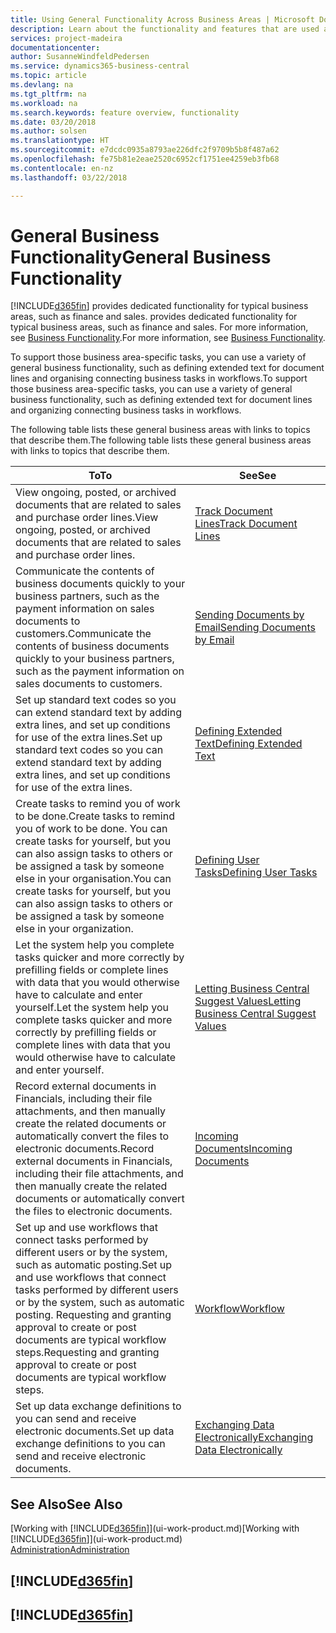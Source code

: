 ```yaml
---
title: Using General Functionality Across Business Areas | Microsoft Docs
description: Learn about the functionality and features that are used across business areas in Business Central .
services: project-madeira
documentationcenter: 
author: SusanneWindfeldPedersen
ms.service: dynamics365-business-central
ms.topic: article
ms.devlang: na
ms.tgt_pltfrm: na
ms.workload: na
ms.search.keywords: feature overview, functionality
ms.date: 03/20/2018
ms.author: solsen
ms.translationtype: HT
ms.sourcegitcommit: e7dcdc0935a8793ae226dfc2f9709b5b8f487a62
ms.openlocfilehash: fe75b81e2eae2520c6952cf1751ee4259eb3fb68
ms.contentlocale: en-nz
ms.lasthandoff: 03/22/2018

---
```

# <a name="general-business-functionality"></a><span data-ttu-id="8dd1a-103">General Business Functionality</span><span class="sxs-lookup"><span data-stu-id="8dd1a-103">General Business Functionality</span></span>
[!INCLUDE[d365fin](includes/d365fin_md.md)]<span data-ttu-id="8dd1a-104"> provides dedicated functionality for typical business areas, such as finance and sales.</span><span class="sxs-lookup"><span data-stu-id="8dd1a-104"> provides dedicated functionality for typical business areas, such as finance and sales.</span></span> <span data-ttu-id="8dd1a-105">For more information, see [Business Functionality](across-business-functionality.md).</span><span class="sxs-lookup"><span data-stu-id="8dd1a-105">For more information, see [Business Functionality](across-business-functionality.md).</span></span>

<span data-ttu-id="8dd1a-106">To support those business area-specific tasks, you can use a variety of general business functionality, such as defining extended text for document lines and organising connecting business tasks in workflows.</span><span class="sxs-lookup"><span data-stu-id="8dd1a-106">To support those business area-specific tasks, you can use a variety of general business functionality, such as defining extended text for document lines and organizing connecting business tasks in workflows.</span></span>

<span data-ttu-id="8dd1a-107">The following table lists these general business areas with links to topics that describe them.</span><span class="sxs-lookup"><span data-stu-id="8dd1a-107">The following table lists these general business areas with links to topics that describe them.</span></span>

| <span data-ttu-id="8dd1a-108">To</span><span class="sxs-lookup"><span data-stu-id="8dd1a-108">To</span></span> | <span data-ttu-id="8dd1a-109">See</span><span class="sxs-lookup"><span data-stu-id="8dd1a-109">See</span></span> |
| --- | --- |
|<span data-ttu-id="8dd1a-110">View ongoing, posted, or archived documents that are related to sales and purchase order lines.</span><span class="sxs-lookup"><span data-stu-id="8dd1a-110">View ongoing, posted, or archived documents that are related to sales and purchase order lines.</span></span>|[<span data-ttu-id="8dd1a-111">Track Document Lines</span><span class="sxs-lookup"><span data-stu-id="8dd1a-111">Track Document Lines</span></span>](across-how-to-track-document-lines.md)|
| <span data-ttu-id="8dd1a-112">Communicate the contents of business documents quickly to your business partners, such as the payment information on sales documents to customers.</span><span class="sxs-lookup"><span data-stu-id="8dd1a-112">Communicate the contents of business documents quickly to your business partners, such as the payment information on sales documents to customers.</span></span> |[<span data-ttu-id="8dd1a-113">Sending Documents by Email</span><span class="sxs-lookup"><span data-stu-id="8dd1a-113">Sending Documents by Email</span></span>](ui-how-send-documents-email.md) |
| <span data-ttu-id="8dd1a-114">Set up standard text codes so you can extend standard text by adding extra lines, and set up conditions for use of the extra lines.</span><span class="sxs-lookup"><span data-stu-id="8dd1a-114">Set up standard text codes so you can extend standard text by adding extra lines, and set up conditions for use of the extra lines.</span></span> |[<span data-ttu-id="8dd1a-115">Defining Extended Text</span><span class="sxs-lookup"><span data-stu-id="8dd1a-115">Defining Extended Text</span></span>](ui-how-define-ext-text.md) |
|<span data-ttu-id="8dd1a-116">Create tasks to remind you of work to be done.</span><span class="sxs-lookup"><span data-stu-id="8dd1a-116">Create tasks to remind you of work to be done.</span></span> <span data-ttu-id="8dd1a-117">You can create tasks for yourself, but you can also assign tasks to others or be assigned a task by someone else in your organisation.</span><span class="sxs-lookup"><span data-stu-id="8dd1a-117">You can create tasks for yourself, but you can also assign tasks to others or be assigned a task by someone else in your organization.</span></span>|[<span data-ttu-id="8dd1a-118">Defining User Tasks</span><span class="sxs-lookup"><span data-stu-id="8dd1a-118">Defining User Tasks</span></span>](across-user-tasks.md)|
|<span data-ttu-id="8dd1a-119">Let the system help you complete tasks quicker and more correctly by prefilling fields or complete lines with data that you would otherwise have to calculate and enter yourself.</span><span class="sxs-lookup"><span data-stu-id="8dd1a-119">Let the system help you complete tasks quicker and more correctly by prefilling fields or complete lines with data that you would otherwise have to calculate and enter yourself.</span></span>|[<span data-ttu-id="8dd1a-120">Letting Business Central Suggest Values</span><span class="sxs-lookup"><span data-stu-id="8dd1a-120">Letting Business Central Suggest Values</span></span>](ui-let-system-suggest-values.md)|
|<span data-ttu-id="8dd1a-121">Record external documents in Financials, including their file attachments, and then manually create the related documents or automatically convert the files to electronic documents.</span><span class="sxs-lookup"><span data-stu-id="8dd1a-121">Record external documents in Financials, including their file attachments, and then manually create the related documents or automatically convert the files to electronic documents.</span></span>|[<span data-ttu-id="8dd1a-122">Incoming Documents</span><span class="sxs-lookup"><span data-stu-id="8dd1a-122">Incoming Documents</span></span>](across-income-documents.md)|
|<span data-ttu-id="8dd1a-123">Set up and use workflows that connect tasks performed by different users or by the system, such as automatic posting.</span><span class="sxs-lookup"><span data-stu-id="8dd1a-123">Set up and use workflows that connect tasks performed by different users or by the system, such as automatic posting.</span></span> <span data-ttu-id="8dd1a-124">Requesting and granting approval to create or post documents are typical workflow steps.</span><span class="sxs-lookup"><span data-stu-id="8dd1a-124">Requesting and granting approval to create or post documents are typical workflow steps.</span></span>|[<span data-ttu-id="8dd1a-125">Workflow</span><span class="sxs-lookup"><span data-stu-id="8dd1a-125">Workflow</span></span>](across-workflow.md)|
| <span data-ttu-id="8dd1a-126">Set up data exchange definitions to you can send and receive electronic documents.</span><span class="sxs-lookup"><span data-stu-id="8dd1a-126">Set up data exchange definitions to you can send and receive electronic documents.</span></span> |[<span data-ttu-id="8dd1a-127">Exchanging Data Electronically</span><span class="sxs-lookup"><span data-stu-id="8dd1a-127">Exchanging Data Electronically</span></span>](across-data-exchange.md) |

## <a name="see-also"></a><span data-ttu-id="8dd1a-128">See Also</span><span class="sxs-lookup"><span data-stu-id="8dd1a-128">See Also</span></span>
<span data-ttu-id="8dd1a-129">[Working with [!INCLUDE[d365fin](includes/d365fin_md.md)]](ui-work-product.md)</span><span class="sxs-lookup"><span data-stu-id="8dd1a-129">[Working with [!INCLUDE[d365fin](includes/d365fin_md.md)]](ui-work-product.md)</span></span>  
[<span data-ttu-id="8dd1a-130">Administration</span><span class="sxs-lookup"><span data-stu-id="8dd1a-130">Administration</span></span>](admin-setup-and-administration.md)

## [!INCLUDE[d365fin](includes/free_trial_md.md)]  
## [!INCLUDE[d365fin](includes/training_link_md.md)]


